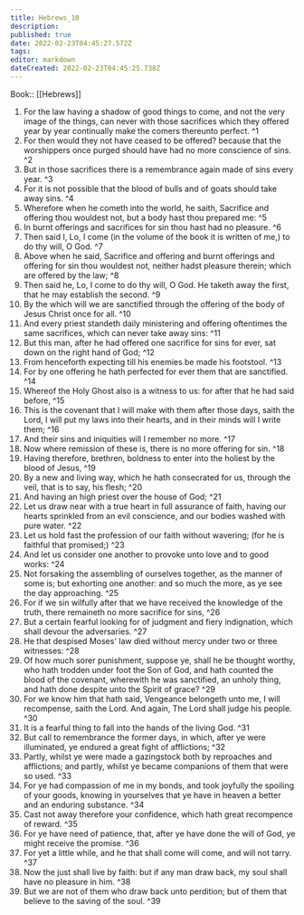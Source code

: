 ```yaml
---
title: Hebrews_10
description: 
published: true
date: 2022-02-23T04:45:27.572Z
tags: 
editor: markdown
dateCreated: 2022-02-23T04:45:25.738Z
---
```


 Book:: [[Hebrews]]
 1. For the law having a shadow of good things to come, and not the very image of the things, can never with those sacrifices which they offered year by year continually make the comers thereunto perfect. ^1
 2. For then would they not have ceased to be offered? because that the worshippers once purged should have had no more conscience of sins. ^2
 3. But in those sacrifices there is a remembrance again made of sins every year. ^3
 4. For it is not possible that the blood of bulls and of goats should take away sins. ^4
 5. Wherefore when he cometh into the world, he saith, Sacrifice and offering thou wouldest not, but a body hast thou prepared me: ^5
 6. In burnt offerings and sacrifices for sin thou hast had no pleasure. ^6
 7. Then said I, Lo, I come (in the volume of the book it is written of me,) to do thy will, O God. ^7
 8. Above when he said, Sacrifice and offering and burnt offerings and offering for sin thou wouldest not, neither hadst pleasure therein; which are offered by the law; ^8
 9. Then said he, Lo, I come to do thy will, O God. He taketh away the first, that he may establish the second. ^9
 10. By the which will we are sanctified through the offering of the body of Jesus Christ once for all. ^10
 11. And every priest standeth daily ministering and offering oftentimes the same sacrifices, which can never take away sins: ^11
 12. But this man, after he had offered one sacrifice for sins for ever, sat down on the right hand of God; ^12
 13. From henceforth expecting till his enemies be made his footstool. ^13
 14. For by one offering he hath perfected for ever them that are sanctified. ^14
 15. Whereof the Holy Ghost also is a witness to us: for after that he had said before, ^15
 16. This is the covenant that I will make with them after those days, saith the Lord, I will put my laws into their hearts, and in their minds will I write them; ^16
 17. And their sins and iniquities will I remember no more. ^17
 18. Now where remission of these is, there is no more offering for sin. ^18
 19. Having therefore, brethren, boldness to enter into the holiest by the blood of Jesus, ^19
 20. By a new and living way, which he hath consecrated for us, through the veil, that is to say, his flesh; ^20
 21. And having an high priest over the house of God; ^21
 22. Let us draw near with a true heart in full assurance of faith, having our hearts sprinkled from an evil conscience, and our bodies washed with pure water. ^22
 23. Let us hold fast the profession of our faith without wavering; (for he is faithful that promised;) ^23
 24. And let us consider one another to provoke unto love and to good works: ^24
 25. Not forsaking the assembling of ourselves together, as the manner of some is; but exhorting one another: and so much the more, as ye see the day approaching. ^25
 26. For if we sin wilfully after that we have received the knowledge of the truth, there remaineth no more sacrifice for sins, ^26
 27. But a certain fearful looking for of judgment and fiery indignation, which shall devour the adversaries. ^27
 28. He that despised Moses' law died without mercy under two or three witnesses: ^28
 29. Of how much sorer punishment, suppose ye, shall he be thought worthy, who hath trodden under foot the Son of God, and hath counted the blood of the covenant, wherewith he was sanctified, an unholy thing, and hath done despite unto the Spirit of grace? ^29
 30. For we know him that hath said, Vengeance belongeth unto me, I will recompense, saith the Lord. And again, The Lord shall judge his people. ^30
 31. It is a fearful thing to fall into the hands of the living God. ^31
 32. But call to remembrance the former days, in which, after ye were illuminated, ye endured a great fight of afflictions; ^32
 33. Partly, whilst ye were made a gazingstock both by reproaches and afflictions; and partly, whilst ye became companions of them that were so used. ^33
 34. For ye had compassion of me in my bonds, and took joyfully the spoiling of your goods, knowing in yourselves that ye have in heaven a better and an enduring substance. ^34
 35. Cast not away therefore your confidence, which hath great recompence of reward. ^35
 36. For ye have need of patience, that, after ye have done the will of God, ye might receive the promise. ^36
 37. For yet a little while, and he that shall come will come, and will not tarry. ^37
 38. Now the just shall live by faith: but if any man draw back, my soul shall have no pleasure in him. ^38
 39. But we are not of them who draw back unto perdition; but of them that believe to the saving of the soul. ^39
